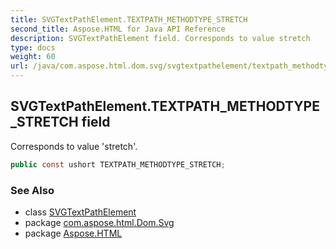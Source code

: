 ```yaml
---
title: SVGTextPathElement.TEXTPATH_METHODTYPE_STRETCH
second_title: Aspose.HTML for Java API Reference
description: SVGTextPathElement field. Corresponds to value stretch
type: docs
weight: 60
url: /java/com.aspose.html.dom.svg/svgtextpathelement/textpath_methodtype_stretch/
---
```

## SVGTextPathElement.TEXTPATH_METHODTYPE_STRETCH field

Corresponds to value 'stretch'.

```java
public const ushort TEXTPATH_METHODTYPE_STRETCH;
```

### See Also

* class [SVGTextPathElement](../)
* package [com.aspose.html.Dom.Svg](../../svgtextpathelement/)
* package [Aspose.HTML](../../../)

